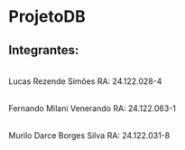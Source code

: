 # ProjetoDB
## Integrantes:
<br>Lucas Rezende Simões
RA: 24.122.028-4</br>

<br>Fernando Milani Venerando
RA: 24.122.063-1</br>

<br>Murilo Darce Borges Silva
RA: 24.122.031-8</br>
